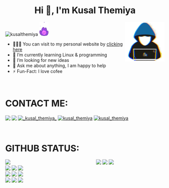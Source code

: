 <h1 align="center">Hi 👋, I'm Kusal Themiya</h1>

<img width="25%" align="right" alt="Github" src="https://github.com/KusalThemiya/KusalThemiya/blob/main/files/becool.gif" />

<p align="left"> <img src="https://komarev.com/ghpvc/?username=kusalthemiya&label=Profile%20views&color=0eb47d&style=plastic" alt="kusalthemiya" />    <img src="https://github.com/KusalThemiya/KusalThemiya/blob/main/files/fire.gif" height="45" width="30"> </p>
 
- 👨🏽‍💻 You can visit to my personal website by [clicking here](www.kusalthemiya.tk)
- 🌱 I’m currently learning Linux & programming
- 🤔 I’m looking for new ideas
- 💬 Ask me about anything, I am happy to help
- ⚡️ Fun-Fact: I love cofee
<br>

# CONTACT ME:
<p align="left">
<a href="https://twitter.com/kusalthemiya" target="blank"><img align="center" src="https://www.vectorlogo.zone/logos/twitter/twitter-tile.svg" width="3.4%" /></a>
<a href="https://fb.com/kusal.themiya.982" target="blank"><img align="center" src="https://www.vectorlogo.zone/logos/facebook/facebook-official.svg" width="3.4%" /></a>
<a href="https://instagram.com/kusal.themiya" target="blank"><img align="center" src="https://www.vectorlogo.zone/logos/instagram/instagram-icon.svg" alt="_kusal_themiya_" width="3.5%" /></a>
<a href="https://t.me/kusal_themiya" target="blank"><img align="center" src="https://www.vectorlogo.zone/logos/telegram/telegram-tile.svg" alt="kusal_themiya" width="3.4%" /></a>
<a href="kusal0themiya@gmail.com" target="blank"><img align="center" src="https://www.vectorlogo.zone/logos/gmail/gmail-icon.svg" alt="kusal_themiya" width="4.3%" /></a>
</p>

<br>

# GITHUB STATUS:

<img width="57%" align="left" src="https://github-readme-stats.vercel.app/api?username=KusalThemiya&theme=gotham&show_icons=truev" />
  
  <code><img width="10%" src="https://www.vectorlogo.zone/logos/java/java-ar21.svg"></code>
  <code><img width="10%" src="https://www.vectorlogo.zone/logos/python/python-ar21.svg"></code>
  <code><img width="10%" src="https://www.vectorlogo.zone/logos/android/android-ar21.svg"></code>
  <br />
  <code><img width="10%" src="https://www.vectorlogo.zone/logos/linux/linux-ar21.svg"></code>
  <code><img width="10%" src="https://www.vectorlogo.zone/logos/gnu_bash/gnu_bash-ar21.svg"></code>
  <code><img width="10%" src="https://www.vectorlogo.zone/logos/json/json-ar21.svg"></code>
  <br />
  <code><img width="10%" src="https://www.vectorlogo.zone/logos/mysql/mysql-ar21.svg"></code>
  <code><img width="10%" src="https://www.vectorlogo.zone/logos/w3_css/w3_css-ar21.svg"></code>
  <code><img width="10%" src="https://www.vectorlogo.zone/logos/php/php-ar21.svg"></code>
  <br />
  <code><img width="10%" src="https://www.vectorlogo.zone/logos/git-scm/git-scm-ar21.svg"></code>
  <code><img width="10%" src="https://www.vectorlogo.zone/logos/yaml/yaml-ar21.svg"></code>
  <code><img width="10%" src="https://www.vectorlogo.zone/logos/w3_html5/w3_html5-ar21.svg"></code>
</p>
